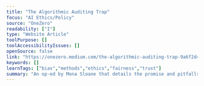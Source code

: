 ```yaml
---
title: "The Algorithmic Auditing Trap"
focus: "AI Ethics/Policy"
source: "OneZero"
readability: ["I"]
type: "Website Article"
toolPurpose: []
toolAccessibilityIssues: []
openSource: false
link: "https://onezero.medium.com/the-algorithmic-auditing-trap-9a6f2d4d461d"
keywords: []
learnTags: ["bias","methods","ethics","fairness","trust"]
summary: "An op-ed by Mona Sloane that details the promise and pitfalls of algorithmic assessments. "
---
```


